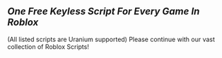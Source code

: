 *One Free Keyless Script For Every Game In Roblox*
-----------------------------------------------------------
(All listed scripts are Uranium supported)
Please continue with our vast collection of Roblox Scripts!
